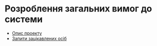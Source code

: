 # Розроблення загальних вимог до системи

- [Опис проекту](/requirements/state-of-the-art.html)
- [Запити зацікавлених осіб](/requirements/stakeholders-needs.html)
